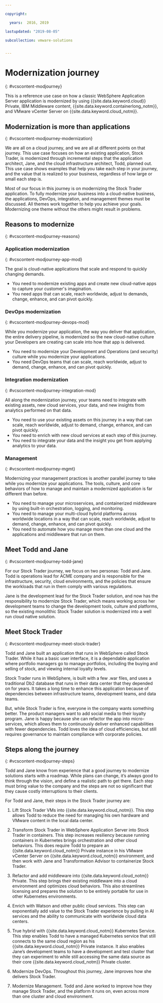 ```yaml
---

copyright:

  years:  2016, 2019

lastupdated: "2019-08-05"

subcollection: vmware-solutions


---
```


# Modernization journey
{: #vcscontent-modjourney}

This is a reference use case on how a classic WebSphere Application Server application is modernized by using {{site.data.keyword.cloud}} Private, IBM Middleware content, {{site.data.keyword.containerlong_notm}}, and VMware vCenter Server on {{site.data.keyword.cloud_notm}}.

## Modernization is more than applications
{: #vcscontent-modjourney-modernization}

We are all on a cloud journey, and we are all at different points on that journey. This use case focuses on how an existing application, Stock Trader, is modernized through incremental steps that the application architect, Jane, and the cloud infrastructure architect, Todd, planned out. This use case shows examples that help you take each step in your journey, and the value that is realized to your business, regardless of how large or small each step is.

Most of our focus in this journey is on modernizing the Stock Trader application. To fully modernize your business into a cloud-native business, the applications, DevOps, integration, and management themes must be discussed. All themes work together to help you achieve your goals. Modernizing one theme without the others might result in problems.

## Reasons to modernize
{: #vcscontent-modjourney-reasons}

### Application modernization
{: #vcscontent-modjourney-app-mod}

The goal is cloud-native applications that scale and respond to quickly changing demands.

* You need to modernize existing apps and create new cloud-native apps to capture your customer's imagination.
* You need apps that can scale, reach worldwide, adjust to demands, change, enhance, and can pivot quickly.

### DevOps modernization
{: #vcscontent-modjourney-devops-mod}

While you modernize your application, the way you deliver that application, the entire delivery pipeline, is modernized so the new cloud-native culture your Developers are creating can scale into how that app is delivered.

* You need to modernize your Development and Operations (and security) culture while you modernize your applications.
* You need DevOps teams that can scale, reach worldwide, adjust to demand, change, enhance, and can pivot quickly.

###  Integration modernization
{: #vcscontent-modjourney-integration-mod}

All along the modernization journey, your teams need to integrate with existing assets, new cloud services, your data, and new insights from analytics performed on that data.

* You need to use your existing assets on this journey in a way that can scale, reach worldwide, adjust to demand, change, enhance, and can pivot quickly.
* You need to enrich with new cloud services at each step of this journey.
* You need to integrate your data and the insight you get from applying analytics to your data.

### Management
{: #vcscontent-modjourney-mgmt}

Modernizing your management practices is another parallel journey to take while you modernize your applications. The tools, culture, and core behaviors of how to manage and maintain a modernized application is far different than before.

* You need to manage your microservices, and containerized middleware by using built-in orchestration, logging, and monitoring.
* You need to manage your multi-cloud hybrid platforms across worldwide locations in a way that can scale, reach worldwide, adjust to demand, change, enhance, and can pivot quickly.
* You need to automate how you manage more than one cloud and the applications and middleware that run on them.

## Meet Todd and Jane
{: #vcscontent-modjourney-todd-jane}

For our Stock Trader journey, we focus on two personas: Todd and Jane. Todd is operations lead for ACME company and is responsible for the infrastructure, security, cloud environments, and the policies that ensure the workloads that run in them comply with various regulations.

Jane is the development lead for the Stock Trader solution, and now has the responsibility to modernize Stock Trader, which means working across her development teams to change the development tools, culture and platforms, so the existing monolithic Stock Trader solution is modernized into a well run cloud native solution.

## Meet Stock Trader
{: #vcscontent-modjourney-meet-stock-trader}

Todd and Jane built an application that runs in WebSphere called Stock Trader. While it has a basic user interface, it is a dependable application where portfolio managers go to manage portfolios, including the buying and selling of stock, and viewing internal loyalty levels.

Stock Trader runs in WebSphere, is built with a few .war files, and uses a traditional Db2 database that runs in their data center that they depended on for years. It takes a long time to enhance this application because of dependencies between infrastructure teams, development teams, and data teams.

But, while Stock Trader is fine, everyone in the company wants something better. The product managers want to add social media to their loyalty program. Jane is happy because she can refactor the app into micro-services, which allows them to continuously deliver enhanced capabilities with fewer dependencies. Todd loves the idea of cloud efficiencies, but still requires governance to maintain compliance with corporate policies.

## Steps along the journey
{: #vcscontent-modjourney-steps}

Todd and Jane know from experience that a good journey to modernize solutions starts with a roadmap. While plans can change, it’s always good to think through the vision, and define a realistic path to get there. Each step must bring value to the company and the steps are not so significant that they cause costly interruptions to their clients.

For Todd and Jane, their steps in the Stock Trader journey are:
1. Lift Stock Trader VMs into {{site.data.keyword.cloud_notm}}. This step allows Todd to reduce the need for managing his own hardware and VMware content in the local data center.

2. Transform Stock Trader in WebSphere Application Server into Stock Trader in containers. This step increases resiliency because running containers in Kubernetes brings orchestration and other cloud behaviors. This does require Todd to prepare an {{site.data.keyword.cloud_notm}} Private instance in his VMware vCenter Server on {{site.data.keyword.cloud_notm}} environment, and then work with Jane and Transformation Advisor to containerize Stock Trader.

3. Refactor and add middleware into {{site.data.keyword.cloud_notm}} Private. This step brings their existing middleware into a cloud environment and optimizes cloud behaviors. This also streamlines licensing and prepares the solution to
be entirely portable for use in other Kubernetes environments.

4. Enrich with Watson and other public cloud services. This step can exponentially add value to the Stock Trader experience by pulling in AI services and the ability to communicate with worldwide cloud data centers.

5. True hybrid with {{site.data.keyword.cloud_notm}} Kubernetes Service. This step enables Todd to have a managed Kubernetes service that still connects to the same cloud region as his {{site.data.keyword.cloud_notm}} Private instance. It also enables Jane’s development teams to have a development and test cluster that they can experiment to while still accessing the same data source as their core {{site.data.keyword.cloud_notm}} Private cluster.

6. Modernize DevOps. Throughout this journey, Jane improves how she delivers Stock Trader.

7. Modernize Management. Todd and Jane worked to improve how they manage Stock Trader, and the platform it runs on, even across more than one cluster and cloud environment.
